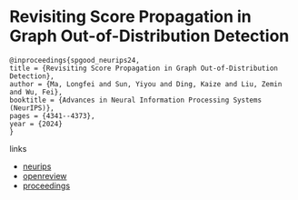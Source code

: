 # Revisiting Score Propagation in Graph Out-of-Distribution Detection

```
@inproceedings{spgood_neurips24,
title = {Revisiting Score Propagation in Graph Out-of-Distribution Detection},
author = {Ma, Longfei and Sun, Yiyou and Ding, Kaize and Liu, Zemin and Wu, Fei},
booktitle = {Advances in Neural Information Processing Systems (NeurIPS)},
pages = {4341--4373},
year = {2024}
}
```

links
- [neurips](https://nips.cc/Conferences/2024/Schedule?showEvent=93946)
- [openreview](https://openreview.net/forum?id=jb5qN3212b)
- [proceedings](https://papers.nips.cc//paper_files/paper/2024/hash/08342dc6ab69f23167b4123086ad4d38-Abstract-Conference.html)
